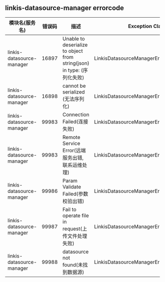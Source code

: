 ## linkis-datasource-manager errorcode

| 模块名(服务名) | 错误码  | 描述 | Exception Class|
| -------- | -------- | ----- |-----|
|linkis-datasource-manager|16897|Unable to deserialize to object from string(json) in type: (序列化失败)|LinkisDatasourceManagerErrorCodeSummary|
|linkis-datasource-manager|16898|cannot be serialized (无法序列化)|LinkisDatasourceManagerErrorCodeSummary|
|linkis-datasource-manager|99983|Connection Failed(连接失败)|LinkisDatasourceManagerErrorCodeSummary|
|linkis-datasource-manager|99983|Remote Service Error(远端服务出错, 联系运维处理)|LinkisDatasourceManagerErrorCodeSummary|
|linkis-datasource-manager|99986|Param Validate Failed(参数校验出错)|LinkisDatasourceManagerErrorCodeSummary|
|linkis-datasource-manager|99987|Fail to operate file in request(上传文件处理失败)|LinkisDatasourceManagerErrorCodeSummary|
|linkis-datasource-manager|99988|datasource not found(未找到数据源)|LinkisDatasourceManagerErrorCodeSummary|



 